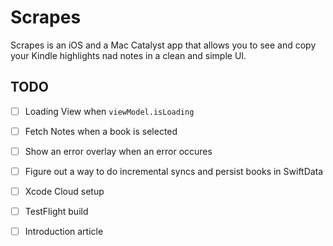 # Scrapes

Scrapes is an iOS and a Mac Catalyst app that allows you to see and copy your
Kindle highlights nad notes in a clean and simple UI.

## TODO

- [ ] Loading View when `viewModel.isLoading`
- [ ] Fetch Notes when a book is selected
- [ ] Show an error overlay when an error occures
- [ ] Figure out a way to do incremental syncs and persist books
  in SwiftData
- [ ] Xcode Cloud setup
- [ ] TestFlight build
- [ ] Introduction article

